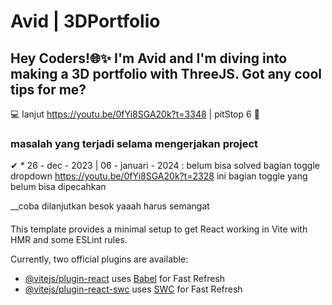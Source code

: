 # Avid | 3DPortfolio

## Hey Coders!🌐✨ I'm Avid and I'm diving into making a 3D portfolio with ThreeJS. Got any cool tips for me? 

💻 lanjut https://youtu.be/0fYi8SGA20k?t=3348 | pitStop 6 🚀 

### masalah yang terjadi selama mengerjakan project
✔ * 26 - dec - 2023 | 06 - januari - 2024 : belum bisa solved bagian toggle dropdown https://youtu.be/0fYi8SGA20k?t=2328 ini bagian  toggle yang belum bisa dipecahkan 

__coba dilanjutkan besok yaaah harus semangat

#### 

This template provides a minimal setup to get React working in Vite with HMR and some ESLint rules.

Currently, two official plugins are available:

- [@vitejs/plugin-react](https://github.com/vitejs/vite-plugin-react/blob/main/packages/plugin-react/README.md) uses [Babel](https://babeljs.io/) for Fast Refresh
- [@vitejs/plugin-react-swc](https://github.com/vitejs/vite-plugin-react-swc) uses [SWC](https://swc.rs/) for Fast Refresh
